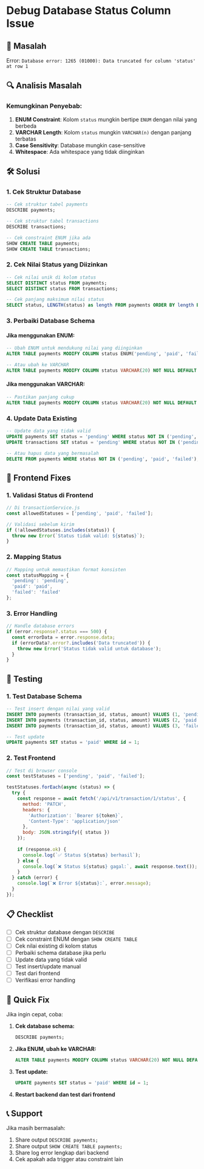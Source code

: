 # Debug Database Status Column Issue

## 🚨 Masalah
Error: `Database error: 1265 (01000): Data truncated for column 'status' at row 1`

## 🔍 Analisis Masalah

### Kemungkinan Penyebab:

1. **ENUM Constraint**: Kolom `status` mungkin bertipe `ENUM` dengan nilai yang berbeda
2. **VARCHAR Length**: Kolom `status` mungkin `VARCHAR(n)` dengan panjang terbatas
3. **Case Sensitivity**: Database mungkin case-sensitive
4. **Whitespace**: Ada whitespace yang tidak diinginkan

## 🛠️ Solusi

### 1. Cek Struktur Database

```sql
-- Cek struktur tabel payments
DESCRIBE payments;

-- Cek struktur tabel transactions  
DESCRIBE transactions;

-- Cek constraint ENUM jika ada
SHOW CREATE TABLE payments;
SHOW CREATE TABLE transactions;
```

### 2. Cek Nilai Status yang Diizinkan

```sql
-- Cek nilai unik di kolom status
SELECT DISTINCT status FROM payments;
SELECT DISTINCT status FROM transactions;

-- Cek panjang maksimum nilai status
SELECT status, LENGTH(status) as length FROM payments ORDER BY length DESC LIMIT 5;
```

### 3. Perbaiki Database Schema

#### Jika menggunakan ENUM:
```sql
-- Ubah ENUM untuk mendukung nilai yang diinginkan
ALTER TABLE payments MODIFY COLUMN status ENUM('pending', 'paid', 'failed') NOT NULL DEFAULT 'pending';

-- Atau ubah ke VARCHAR
ALTER TABLE payments MODIFY COLUMN status VARCHAR(20) NOT NULL DEFAULT 'pending';
```

#### Jika menggunakan VARCHAR:
```sql
-- Pastikan panjang cukup
ALTER TABLE payments MODIFY COLUMN status VARCHAR(20) NOT NULL DEFAULT 'pending';
```

### 4. Update Data Existing

```sql
-- Update data yang tidak valid
UPDATE payments SET status = 'pending' WHERE status NOT IN ('pending', 'paid', 'failed');
UPDATE transactions SET status = 'pending' WHERE status NOT IN ('pending', 'paid', 'failed');

-- Atau hapus data yang bermasalah
DELETE FROM payments WHERE status NOT IN ('pending', 'paid', 'failed');
```

## 🔧 Frontend Fixes

### 1. Validasi Status di Frontend

```javascript
// Di transactionService.js
const allowedStatuses = ['pending', 'paid', 'failed'];

// Validasi sebelum kirim
if (!allowedStatuses.includes(status)) {
  throw new Error(`Status tidak valid: ${status}`);
}
```

### 2. Mapping Status

```javascript
// Mapping untuk memastikan format konsisten
const statusMapping = {
  'pending': 'pending',
  'paid': 'paid',
  'failed': 'failed'
};
```

### 3. Error Handling

```javascript
// Handle database errors
if (error.response?.status === 500) {
  const errorData = error.response.data;
  if (errorData?.error?.includes('Data truncated')) {
    throw new Error('Status tidak valid untuk database');
  }
}
```

## 🧪 Testing

### 1. Test Database Schema

```sql
-- Test insert dengan nilai yang valid
INSERT INTO payments (transaction_id, status, amount) VALUES (1, 'pending', 10000);
INSERT INTO payments (transaction_id, status, amount) VALUES (2, 'paid', 20000);
INSERT INTO payments (transaction_id, status, amount) VALUES (3, 'failed', 30000);

-- Test update
UPDATE payments SET status = 'paid' WHERE id = 1;
```

### 2. Test Frontend

```javascript
// Test di browser console
const testStatuses = ['pending', 'paid', 'failed'];

testStatuses.forEach(async (status) => {
  try {
    const response = await fetch('/api/v1/transaction/1/status', {
      method: 'PATCH',
      headers: {
        'Authorization': `Bearer ${token}`,
        'Content-Type': 'application/json'
      },
      body: JSON.stringify({ status })
    });
    
    if (response.ok) {
      console.log(`✅ Status ${status} berhasil`);
    } else {
      console.log(`❌ Status ${status} gagal:`, await response.text());
    }
  } catch (error) {
    console.log(`❌ Error ${status}:`, error.message);
  }
});
```

## 📋 Checklist

- [ ] Cek struktur database dengan `DESCRIBE`
- [ ] Cek constraint ENUM dengan `SHOW CREATE TABLE`
- [ ] Cek nilai existing di kolom status
- [ ] Perbaiki schema database jika perlu
- [ ] Update data yang tidak valid
- [ ] Test insert/update manual
- [ ] Test dari frontend
- [ ] Verifikasi error handling

## 🚀 Quick Fix

Jika ingin cepat, coba:

1. **Cek database schema:**
   ```sql
   DESCRIBE payments;
   ```

2. **Jika ENUM, ubah ke VARCHAR:**
   ```sql
   ALTER TABLE payments MODIFY COLUMN status VARCHAR(20) NOT NULL DEFAULT 'pending';
   ```

3. **Test update:**
   ```sql
   UPDATE payments SET status = 'paid' WHERE id = 1;
   ```

4. **Restart backend dan test dari frontend**

## 📞 Support

Jika masih bermasalah:
1. Share output `DESCRIBE payments;`
2. Share output `SHOW CREATE TABLE payments;`
3. Share log error lengkap dari backend
4. Cek apakah ada trigger atau constraint lain 